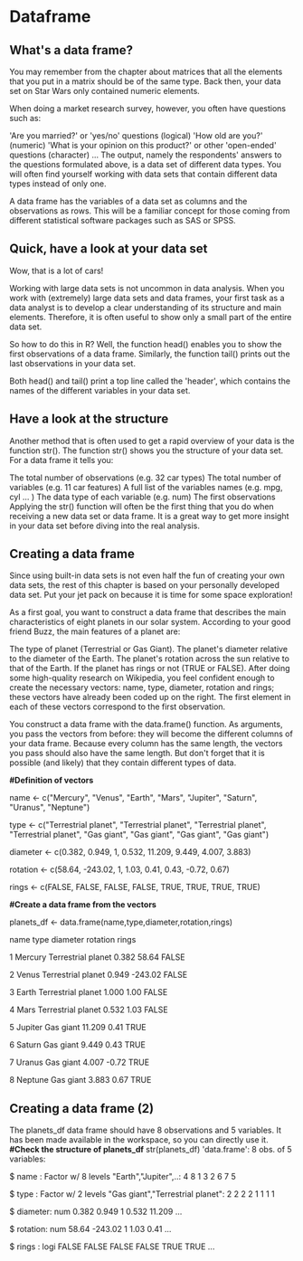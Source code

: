 # Dataframe

## What's a data frame?

You may remember from the chapter about matrices that all the elements that you put in a matrix should be of the same type. Back then, your data set on Star Wars only contained numeric elements.

When doing a market research survey, however, you often have questions such as:

'Are you married?' or 'yes/no' questions (logical)
'How old are you?' (numeric)
'What is your opinion on this product?' or other 'open-ended' questions (character)
...
The output, namely the respondents' answers to the questions formulated above, is a data set of different data types. You will often find yourself working with data sets that contain different data types instead of only one.

A data frame has the variables of a data set as columns and the observations as rows. This will be a familiar concept for those coming from different statistical software packages such as SAS or SPSS.

## Quick, have a look at your data set

Wow, that is a lot of cars!

Working with large data sets is not uncommon in data analysis. When you work with (extremely) large data sets and data frames, your first task as a data analyst is to develop a clear understanding of its structure and main elements. Therefore, it is often useful to show only a small part of the entire data set.

So how to do this in R? Well, the function head() enables you to show the first observations of a data frame. Similarly, the function tail() prints out the last observations in your data set.

Both head() and tail() print a top line called the 'header', which contains the names of the different variables in your data set.

## Have a look at the structure

Another method that is often used to get a rapid overview of your data is the function str(). The function str() shows you the structure of your data set. For a data frame it tells you:

The total number of observations (e.g. 32 car types)
The total number of variables (e.g. 11 car features)
A full list of the variables names (e.g. mpg, cyl ... )
The data type of each variable (e.g. num)
The first observations
Applying the str() function will often be the first thing that you do when receiving a new data set or data frame. It is a great way to get more insight in your data set before diving into the real analysis.

## Creating a data frame

Since using built-in data sets is not even half the fun of creating your own data sets, the rest of this chapter is based on your personally developed data set. Put your jet pack on because it is time for some space exploration!

As a first goal, you want to construct a data frame that describes the main characteristics of eight planets in our solar system. According to your good friend Buzz, the main features of a planet are:

The type of planet (Terrestrial or Gas Giant).
The planet's diameter relative to the diameter of the Earth.
The planet's rotation across the sun relative to that of the Earth.
If the planet has rings or not (TRUE or FALSE).
After doing some high-quality research on Wikipedia, you feel confident enough to create the necessary vectors: name, type, diameter, rotation and rings; these vectors have already been coded up on the right. The first element in each of these vectors correspond to the first observation.

You construct a data frame with the data.frame() function. As arguments, you pass the vectors from before: they will become the different columns of your data frame. Because every column has the same length, the vectors you pass should also have the same length. But don't forget that it is possible (and likely) that they contain different types of data.

**#Definition of vectors**

name <- c("Mercury", "Venus", "Earth", "Mars", "Jupiter", "Saturn", "Uranus", "Neptune")

type <- c("Terrestrial planet", "Terrestrial planet", "Terrestrial planet", 
          "Terrestrial planet", "Gas giant", "Gas giant", "Gas giant", "Gas giant")

diameter <- c(0.382, 0.949, 1, 0.532, 11.209, 9.449, 4.007, 3.883)

rotation <- c(58.64, -243.02, 1, 1.03, 0.41, 0.43, -0.72, 0.67)

rings <- c(FALSE, FALSE, FALSE, FALSE, TRUE, TRUE, TRUE, TRUE)

**#Create a data frame from the vectors**

planets_df <- data.frame(name,type,diameter,rotation,rings)

   name               type   diameter rotation rings

1 Mercury Terrestrial planet    0.382    58.64 FALSE

2   Venus Terrestrial planet    0.949  -243.02 FALSE

3   Earth Terrestrial planet    1.000     1.00 FALSE

4    Mars Terrestrial planet    0.532     1.03 FALSE

5 Jupiter          Gas giant   11.209     0.41  TRUE

6  Saturn          Gas giant    9.449     0.43  TRUE

7  Uranus          Gas giant    4.007    -0.72  TRUE

8 Neptune          Gas giant    3.883     0.67  TRUE

## Creating a data frame (2)

The planets_df data frame should have 8 observations and 5 variables. It has been made available in the workspace, so you can directly use it.
**#Check the structure of planets_df**
str(planets_df)
'data.frame':	8 obs. of  5 variables:

 $ name    : Factor w/ 8 levels "Earth","Jupiter",..: 4 8 1 3 2 6 7 5

$ type    : Factor w/ 2 levels "Gas giant","Terrestrial planet": 2 2 2 2 1 1 1 1

$ diameter: num  0.382 0.949 1 0.532 11.209 ...

$ rotation: num  58.64 -243.02 1 1.03 0.41 ...

$ rings   : logi  FALSE FALSE FALSE FALSE TRUE TRUE ...
